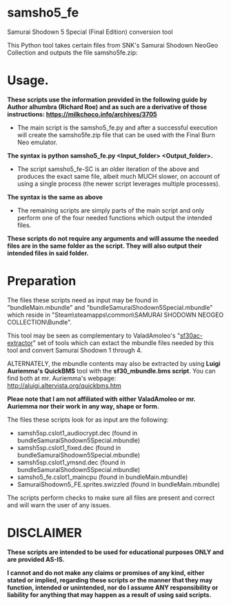 # samsho5_fe
Samurai Shodown 5 Special (Final Edition) conversion tool

This Python tool takes certain files from SNK's Samurai Shodown NeoGeo Collection and outputs the file samsho5fe.zip:

# Usage.
**These scripts use the information provided in the following guide by Author alhumbra (Richard Roe) and as such are a derivative of those instructions: https://milkchoco.info/archives/3705**

- The main script is the samsho5_fe.py and after a successful execution will create the samsho5fe.zip file that can be used with the Final Burn Neo emulator.

**The syntax is python samsho5_fe.py <Input_folder> <Output_folder>.**

- The script samsho5_fe-SC is an older iteration of the above and produces the exact same file, albeit much MUCH slower, on account of using a single process (the newer script leverages multiple processes).

**The syntax is the same as above**

- The remaining scripts are simply parts of the main script and only perform one of the four needed functions which output the intended files.

**These scripts do not require any arguments and will assume the needed files are in the same folder as the script. They will also output their intended files in said folder.**

# Preparation
The files these scripts need as input may be found in "bundleMain.mbundle" and "bundleSamuraiShodown5Special.mbundle" which reside in "Steam\steamapps\common\SAMURAI SHODOWN NEOGEO COLLECTION\Bundle". 

This tool may be seen as complementary to ValadAmoleo's "[sf30ac-extractor](https://github.com/ValadAmoleo/sf30ac-extractor)" set of tools which can extact the mbundle files needed by this tool and convert Samurai Shodown 1 through 4.

ALTERNATELY, the mbundle contents may also be extracted by using **Luigi Auriemma's QuickBMS** tool with the **sf30_mbundle.bms script**.
You can find both at mr. Auriemma's webpage: http://aluigi.altervista.org/quickbms.htm

**Pleae note that I am not affiliated with either ValadAmoleo or mr. Auriemma nor their work in any way, shape or form.**


The files these scripts look for as input are the following:
- samsh5sp.cslot1_audiocrypt.dec (found in bundleSamuraiShodown5Special.mbundle)
- samsh5sp.cslot1_fixed.dec (found in bundleSamuraiShodown5Special.mbundle)
- samsh5sp.cslot1_ymsnd.dec (found in bundleSamuraiShodown5Special.mbundle)
- samsho5_fe.cslot1_maincpu (found in bundleMain.mbundle)
- SamuraiShodown5_FE.sprites.swizzled (found in bundleMain.mbundle)

The scripts perform checks to make sure all files are present and correct and will warn the user of any issues.

# DISCLAIMER
**These scripts are intended to be used for educational purposes ONLY and are provided AS-IS.**

**I cannot and do not make any claims or promises of any kind, either stated or implied, regarding these scripts or the manner that they may function, intended or unintended, nor do I assume ANY responsibility or liability for anything that may happen as a result of using said scripts.**
